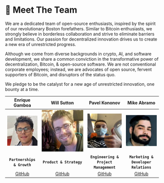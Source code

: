 # 🤝 Meet The Team

We are a dedicated team of open-source enthusiasts, inspired by the spirit of our revolutionary Boston forefathers. Similar to Bitcoin enthusiasts, we strongly believe in borderless collaboration and strive to eliminate barriers and limitations. Our passion for decentralized innovation drives us to create a new era of unrestricted progress.

Although we come from diverse backgrounds in crypto, AI, and software development, we share a common conviction in the transformative power of decentralization, Bitcoin, & open-source software. We are not conventional corporate employees; instead, we are advocates of open source, fervent supporters of Bitcoin, and disruptors of the status quo.&#x20;

&#x20;We pledge to be the catalyst for a new age of unrestricted innovation, one bounty at a time.

<table data-full-width="true"><thead><tr><th align="center">Enrique Gamboa</th><th align="center">Will Sutton</th><th align="center">Pavel Kononov</th><th align="center">Mike Abramo</th></tr></thead><tbody><tr><td align="center"><img src=".gitbook/assets/enrique_medium_pic.jpg" alt=""></td><td align="center"><img src=".gitbook/assets/will_sutton_github_pic.jpg" alt="" data-size="original"></td><td align="center"><img src=".gitbook/assets/pavel4.jpg" alt=""></td><td align="center"><img src=".gitbook/assets/mike.jpg" alt="" data-size="original"></td></tr><tr><td align="center"><strong><code>Partnerships &#x26; Growth</code></strong></td><td align="center"><strong><code>Product &#x26; Strategy</code></strong></td><td align="center"><strong><code>Engineering &#x26; Project Management</code></strong></td><td align="center"><strong><code>Marketing &#x26; Developer Relations</code></strong></td></tr><tr><td align="center"><a href="https://github.com/jegamboafuentes">GitHub</a></td><td align="center"><a href="https://github.com/sutt">GitHub</a></td><td align="center"><a href="https://github.com/super-jaba">GitHub</a></td><td align="center"><a href="https://github.com/SonnyMonroe">GitHub</a></td></tr></tbody></table>

